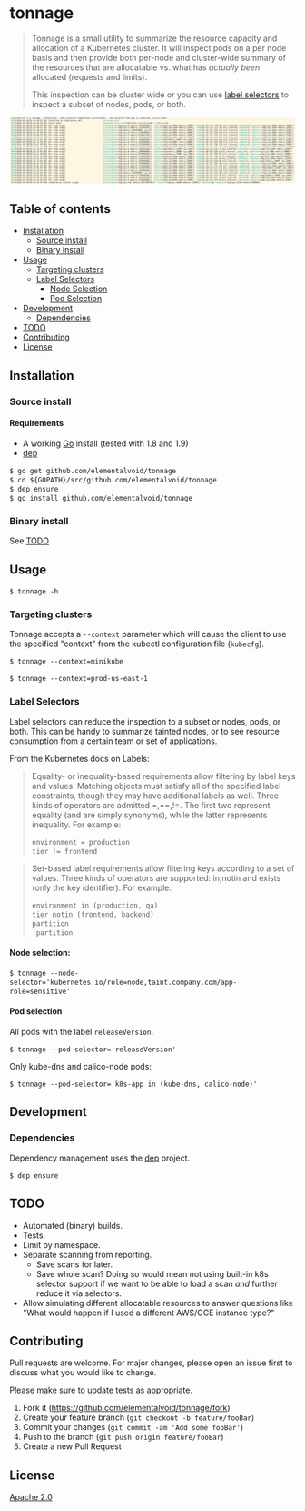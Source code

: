 # tonnage

>Tonnage is a small utility to summarize the resource capacity and allocation of a Kubernetes cluster. It will inspect pods on a per node basis and then provide both per-node and cluster-wide summary of the resources that are allocatable vs. what has _actually been_ allocated (requests and limits).
>
>This inspection can be cluster wide or you can use [label selectors](https://kubernetes.io/docs/concepts/overview/working-with-objects/labels/) to inspect a subset of nodes, pods, or both.

![](screenshot.png)

## Table of contents
  * [Installation](#installation)
     * [Source install](#source-install)
     * [Binary install](#binary-install)
  * [Usage](#usage)
     * [Targeting clusters](#targeting-clusters)
     * [Label Selectors](#label-selectors)
        * [Node Selection](#node-selection)
        * [Pod Selection](#pod-selection)
  * [Development](#development)
    * [Dependencies](#dependencies)
  * [TODO](#todo)
  * [Contributing](#contributing)
  * [License](#license)

## Installation

### Source install
#### Requirements
* A working [Go](https://golang.org/) install (tested with 1.8 and 1.9)
* [dep](https://github.com/golang/dep)

```
$ go get github.com/elementalvoid/tonnage
$ cd ${GOPATH}/src/github.com/elementalvoid/tonnage
$ dep ensure
$ go install github.com/elementalvoid/tonnage
```

### Binary install
See [TODO](#todo)

## Usage

```
$ tonnage -h 
```

### Targeting clusters
Tonnage accepts a `--context` parameter which will cause the client to use the specified "context" from the kubectl configuration file (`kubecfg`).
```
$ tonnage --context=minikube
```
```
$ tonnage --context=prod-us-east-1
```

### Label Selectors
Label selectors can reduce the inspection to a subset or nodes, pods, or both. This can be handy to summarize tainted nodes, or to see resource consumption from a certain team or set of applications.

From the Kubernetes docs on Labels:
>Equality- or inequality-based requirements allow filtering by label keys and values. Matching objects must satisfy all of the specified label constraints, though they may have additional labels as well. Three kinds of operators are admitted =,==,!=. The first two represent equality (and are simply synonyms), while the latter represents inequality. For example:
>```
>environment = production
>tier != frontend
>```

>Set-based label requirements allow filtering keys according to a set of values. Three kinds of operators are supported: in,notin and exists (only the key identifier). For example:
>```
>environment in (production, qa)
>tier notin (frontend, backend)
>partition
>!partition
>```

#### Node selection:
```
$ tonnage --node-selector='kubernetes.io/role=node,taint.company.com/app-role=sensitive'
```

#### Pod selection
All pods with the label `releaseVersion`.
```
$ tonnage --pod-selector='releaseVersion'
```


Only kube-dns and calico-node pods:
```
$ tonnage --pod-selector='k8s-app in (kube-dns, calico-node)'
```


## Development
### Dependencies
Dependency management uses the [dep](https://github.com/golang/dep) project.
```
$ dep ensure
```

## TODO
* Automated (binary) builds.
* Tests.
* Limit by namespace.
* Separate scanning from reporting.
  * Save scans for later.
  * Save whole scan? Doing so would mean not using built-in k8s selector support if we want to be able to load a scan _and_ further reduce it via selectors.
* Allow simulating different allocatable resources to answer questions like "What would happen if I used a different AWS/GCE instance type?"

## Contributing
Pull requests are welcome. For major changes, please open an issue first to discuss what you would like to change.

Please make sure to update tests as appropriate.

1. Fork it (<https://github.com/elementalvoid/tonnage/fork>)
2. Create your feature branch (`git checkout -b feature/fooBar`)
3. Commit your changes (`git commit -am 'Add some fooBar'`)
4. Push to the branch (`git push origin feature/fooBar`)
5. Create a new Pull Request

## License
[Apache 2.0](./LICENSE)
